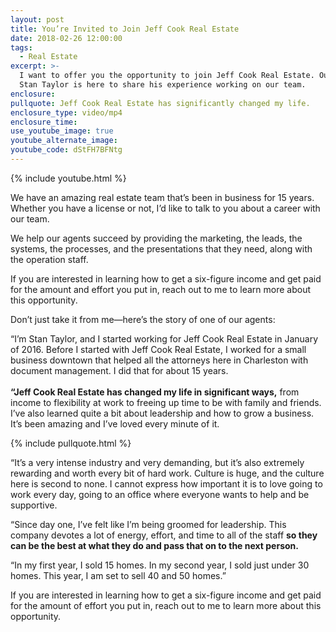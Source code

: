 ```yaml
---
layout: post
title: You’re Invited to Join Jeff Cook Real Estate
date: 2018-02-26 12:00:00
tags:
  - Real Estate
excerpt: >-
  I want to offer you the opportunity to join Jeff Cook Real Estate. Our agent
  Stan Taylor is here to share his experience working on our team.
enclosure:
pullquote: Jeff Cook Real Estate has significantly changed my life.
enclosure_type: video/mp4
enclosure_time:
use_youtube_image: true
youtube_alternate_image:
youtube_code: dStFH7BFNtg
---
```


{% include youtube.html %}

We have an amazing real estate team that’s been in business for 15 years. Whether you have a license or not, I’d like to talk to you about a career with our team.

We help our agents succeed by providing the marketing, the leads, the systems, the processes, and the presentations that they need, along with the operation staff.

If you are interested in learning how to get a six-figure income and get paid for the amount and effort you put in, reach out to me to learn more about this opportunity.

Don’t just take it from me—here’s the story of one of our agents:

“I’m Stan Taylor, and I started working for Jeff Cook Real Estate in January of 2016. Before I started with Jeff Cook Real Estate, I worked for a small business downtown that helped all the attorneys here in Charleston with document management. I did that for about 15 years.<br><br>**“Jeff Cook Real Estate has changed my life in significant ways,** from income to flexibility at work to freeing up time to be with family and friends. I’ve also learned quite a bit about leadership and how to grow a business. It’s been amazing and I’ve loved every minute of it.

{% include pullquote.html %}

“It’s a very intense industry and very demanding, but it’s also extremely rewarding and worth every bit of hard work. Culture is huge, and the culture here is second to none. I cannot express how important it is to love going to work every day, going to an office where everyone wants to help and be supportive.

“Since day one, I’ve felt like I’m being groomed for leadership. This company devotes a lot of energy, effort, and time to all of the staff **so they can be the best at what they do and pass that on to the next person.**

“In my first year, I sold 15 homes. In my second year, I sold just under 30 homes. This year, I am set to sell 40 and 50 homes.”

If you are interested in learning how to get a six-figure income and get paid for the amount of effort you put in, reach out to me to learn more about this opportunity.